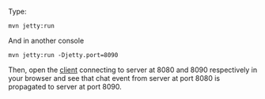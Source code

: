 Type:

```
mvn jetty:run
```

And in another console

```
mvn jetty:run -Djetty.port=8090
```

Then, open the [client](http://jsbin.com/loqika/1/watch?js,console) connecting to server at 8080 and 8090 respectively in your browser and see that chat event from server at port 8080 is propagated to server at port 8090.